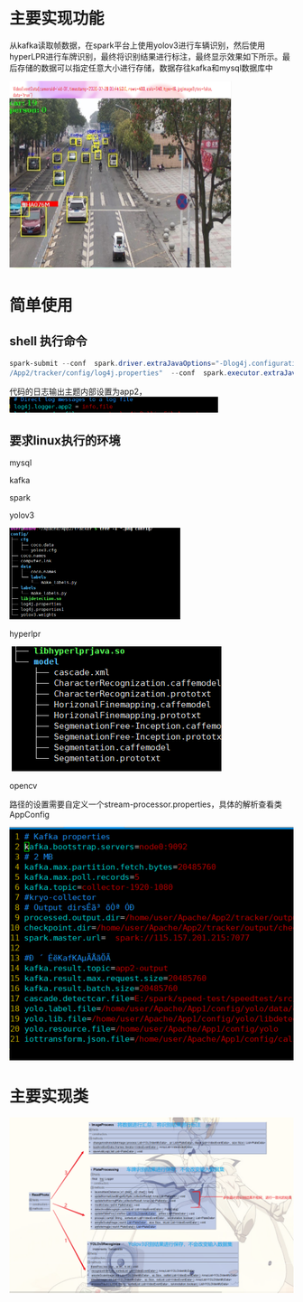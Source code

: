 # 主要实现功能

从kafka读取帧数据，在spark平台上使用yolov3进行车辆识别，然后使用hyperLPR进行车牌识别，最终将识别结果进行标注，最终显示效果如下所示。最后存储的数据可以指定任意大小进行存储，数据存往kafka和mysql数据库中

<img src="readme.assets/image-20200808145122402.png" alt="image-2020080814512240" style="zoom:50%;" />

#  简单使用

## shell 执行命令

```powershell
spark-submit --conf  spark.driver.extraJavaOptions="-Dlog4j.configuration=file:/home/user/Apache
/App2/tracker/config/log4j.properties"  --conf  spark.executor.extraJavaOptions="-Dlog4j.configuration=file:/home/user/Apache/App2/tracker/config/log4j.properties1" --driver-memory 60G --executor-memory 60G  spark2-1.0.jar  
```

代码的日志输出主题内部设置为app2，<img src="readme.assets/image-20200808150121977.png" alt="image-20200808150121977" style="zoom:67%;" />

## 要求linux执行的环境

mysql

 kafka 

spark 

yolov3

​		<img src="readme.assets/image-20200808150807731.png" alt="image-20200808150807731" style="zoom:50%;" />

hyperlpr

​	**![image-20200808151042697](readme.assets/image-20200808151042697.png)**

opencv

路径的设置需要自定义一个stream-processor.properties，具体的解析查看类AppConfig

![image-20200808150244741](readme.assets/image-20200808150244741.png)



# 主要实现类

<img src="readme.assets/image-20200808145817204.png" alt="image-20200808145817204" style="zoom:80%;" />





